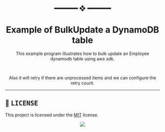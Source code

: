 <!---
this readme sucks
--->

<h2 align="center"> ━━━━━━  ❖  ━━━━━━ </h2>

<!--- TITLE --->
<h1 align="center"> Example of BulkUpdate a DynamoDB table </h1>

<!--- DESCRIPTION --->
<div align="center">
   <p>This example program illustrates how to bulk update an Employee dynamodb table using aws sdk.</p>
   <br>
   <p>Also it will retry if there are unprocessed items and we can configure the retry count.</p>
</div>

---

<!--- LICENSE --->
## :scroll: <samp>LICENSE</samp>
   This project is licensed under the [MIT](../LICENSE.md) license.

<p align="center">
   <img src="https://raw.githubusercontent.com/catppuccin/catppuccin/main/assets/footers/gray0_ctp_on_line.svg?sanitize=true"/>
</p>
